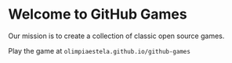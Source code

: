 # Welcome to GitHub Games

Our mission is to create a collection of classic open source games.

Play the game at `olimpiaestela.github.io/github-games`
